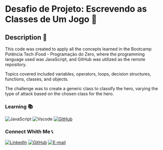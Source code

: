 # Desafio de Projeto: Escrevendo as Classes de Um Jogo 🥋

## Description 📜
This code was created to apply all the concepts learned in the Bootcamp Potência Tech iFood - Programação do Zero, where the programming language used was JavaScript, and GitHub was utilized as the remote repository.

Topics covered included variables, operators, loops, decision structures, functions, classes, and objects.

The challenge was to create a generic class to classify the hero, varying the type of attack based on the chosen class for the hero.


### Learning 📚 ###
![JavaScript](https://img.shields.io/badge/JavaScript-F7DF1E?style=for-the-badge&logo=javascript&logoColor=black)
![Vscode](https://img.shields.io/badge/Vscode-007ACC?style=for-the-badge&logo=visual-studio-code&logoColor=white)
[![GitHub](https://img.shields.io/badge/GitHub-100000?style=for-the-badge&logo=github&logoColor=white)](https://github.com/SEUUSERNAME)

### Connect Whith Me 📞 ###
[![LinkedIn](https://img.shields.io/badge/LinkedIn-0077B5?style=for-the-badge&logo=linkedin&logoColor=white)](https://www.linkedin.com/in/rafael-zugman-sauer-kulkamp-a07348214)
[![GitHub](https://img.shields.io/badge/GitHub-100000?style=for-the-badge&logo=github&logoColor=white)](https://github.com/RafaelZSK)
[![E-mail](https://img.shields.io/badge/-Email-000?style=for-the-badge&logo=microsoft-outlook&logoColor=007BFF)](mailto:rafael_kulkamp@hotmail.com)